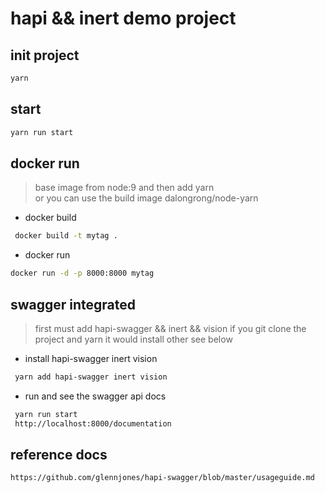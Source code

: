 # hapi && inert  demo project

## init project
```js
yarn 
```
## start
```js
yarn run start
```
## docker run 
>  base image from node:9 and then add yarn  
>  or you can use the build image dalongrong/node-yarn
* docker build
``` sh
 docker build -t mytag .
``` 
* docker run 
```sh
docker run -d -p 8000:8000 mytag
```
## swagger integrated
>  first must add  hapi-swagger &&  inert && vision 
> if you git clone the project and yarn it would install
> other see below

* install  hapi-swagger inert vision
```sh
 yarn add hapi-swagger inert vision
```
* run and see the swagger api docs
```sh
 yarn run start
 http://localhost:8000/documentation 
```

## reference docs
```
https://github.com/glennjones/hapi-swagger/blob/master/usageguide.md
```


